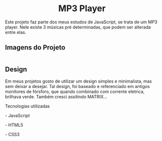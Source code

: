<h1 align=center>MP3 Player</h1>
<p>Este projeto faz parte dos meus estudos de JavaScript, se trata de um MP3 player. Nele existe 3 músicas pré determinadas, que podem ser alterada entre elas.</p>

<h2>Imagens do Projeto</h2>
<img>

<h2>Design</h2>
<p>Em meus projetos gosto de utilizar um design simples e minimalista, mas sem deixar a desejar. Tal design, foi baseado e referenciado em antigos monitores de fórsforo, que quando combinado com corrente eletrica, brilhava verde. Também cresci assitindo MATRIX...</p>

<p>Tecnologias utilizadas</p>
<p>- JavaScript</p>
<p>- HTML5</p>
<p>- CSS3</p>
